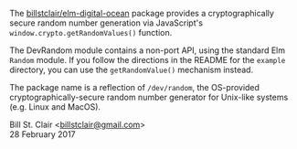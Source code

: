 The [billstclair/elm-digital-ocean](http://package.elm-lang.org/packages/billstclair/elm-dev-random/latest) package provides a cryptographically secure random number generation via JavaScript's `window.crypto.getRandomValues()` function.

The DevRandom module contains a non-port API, using the standard Elm `Random` module. If you follow the directions in the README for the `example` directory, you can use the `getRandomValue()` mechanism instead.

The package name is a reflection of `/dev/random`, the OS-provided cryptographically-secure random number generator for Unix-like systems (e.g. Linux and MacOS).

Bill St. Clair &lt;<billstclair@gmail.com>&gt;<br/>
28 February 2017
